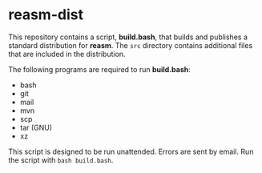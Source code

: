 # reasm-dist

This repository contains a script, **build.bash**, that builds and publishes a
standard distribution for **reasm**. The `src` directory contains additional
files that are included in the distribution.

The following programs are required to run **build.bash**:

* bash
* git
* mail
* mvn
* scp
* tar (GNU)
* xz

This script is designed to be run unattended. Errors are sent by email. Run the
script with `bash build.bash`.
